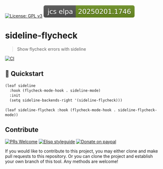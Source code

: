 [![License: GPL v3](https://img.shields.io/badge/License-GPL%20v3-blue.svg)](https://www.gnu.org/licenses/gpl-3.0)
[![JCS-ELPA](https://raw.githubusercontent.com/jcs-emacs/badges/master/elpa/v/sideline-flycheck.svg)](https://jcs-emacs.github.io/jcs-elpa/#/sideline-flycheck)

# sideline-flycheck
> Show flycheck errors with sideline

[![CI](https://github.com/jcs-elpa/sideline-flycheck/actions/workflows/test.yml/badge.svg)](https://github.com/jcs-elpa/sideline-flycheck/actions/workflows/test.yml)

## 🔨 Quickstart

```elisp
(leaf sideline
  :hook (flycheck-mode-hook . sideline-mode)
  :init
  (setq sideline-backends-right '(sideline-flycheck)))

(leaf sideline-flycheck :hook (flycheck-mode-hook . sideline-flycheck-mode))
```

## Contribute

[![PRs Welcome](https://img.shields.io/badge/PRs-welcome-brightgreen.svg)](http://makeapullrequest.com)
[![Elisp styleguide](https://img.shields.io/badge/elisp-style%20guide-purple)](https://github.com/bbatsov/emacs-lisp-style-guide)
[![Donate on paypal](https://img.shields.io/badge/paypal-donate-1?logo=paypal&color=blue)](https://www.paypal.me/jcs090218)

If you would like to contribute to this project, you may either
clone and make pull requests to this repository. Or you can
clone the project and establish your own branch of this tool.
Any methods are welcome!
